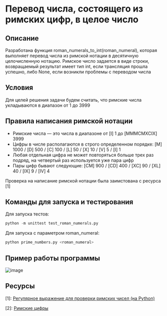 # Перевод числа, состоящего из римских цифр, в целое число

## Описание

Разработана функция roman_numerals_to_int(roman_numeral), которая выполняет перевод числа из римской нотации в десятичную целочисленную нотацию. Римское число задается в виде строки, возвращаемый результат имеет тип int, если трансляция прошла успешно, либо None, если возникли проблемы с переводом числа

## Условия

Для целей решения задачи будем считать, что римские числа укладываются в диапазон от 1 до 3999

## Правила написания римской нотации

* Римские числа — это числа в диапазоне от [I] 1 до [MMMCMXCIX] 3999
* Цифры в числе располагаются в строго определенном порядке: [M] 1000 / [D] 500 / [C] 100 / [L] 50 / [X] 10 / [V] 5 / [I] 1
* Любая отдельная цифра не может повторяться больше трех раз подряд, на четвертый раз используется уже пара цифр
* Пары цифр бывают следующие: [CM] 900 / [CD] 400 / [XC] 90 / [XL] 40 / [IX] 9 / [IV] 4

Проверка на написание римской нотации была заимстована с ресурса [1]

## Команды для запуска и тестирования

Для запуска тестов:

```python
python -m unittest test_roman_numerals.py
```

Для запуска с параметром roman_numeral:

```python
python prime_numbers.py <roman_numeral>
```

## Пример работы программы

![image](https://github.com/AlinaLvova/swoyo/assets/37267494/f96d39a5-bf45-4e2d-8f1e-ce789dbf7ded)

## Ресурсы

[1]: [Регулярное выражение для проверки римских чисел (на Python)](https://pythonist.ru/regulyarnoe-vyrazhenie-dlya-proverki-rimskih-chisel-na-python/)

[2]: [Римские цифры](https://ru.wikipedia.org/wiki/%D0%A0%D0%B8%D0%BC%D1%81%D0%BA%D0%B8%D0%B5_%D1%86%D0%B8%D1%84%D1%80%D1%8B)
